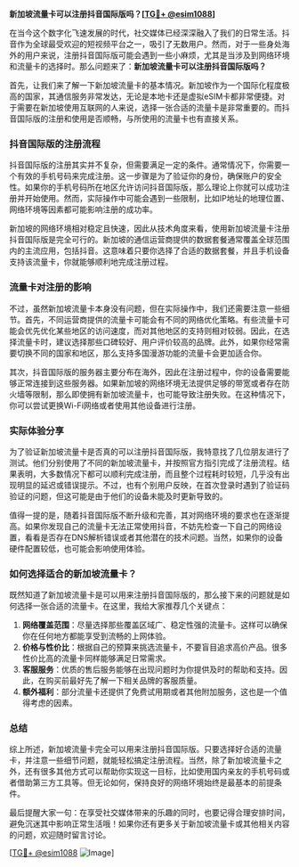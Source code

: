 **新加坡流量卡可以注册抖音国际版吗？[[TG💪+ @esim1088](https://t.me/s/esim1088)]**

在当今这个数字化飞速发展的时代，社交媒体已经深深融入了我们的日常生活。抖音作为全球最受欢迎的短视频平台之一，吸引了无数用户。然而，对于一些身处海外的用户来说，注册抖音国际版可能会遇到一些小麻烦，尤其是当涉及到网络环境和流量卡的选择时。那么问题来了：**新加坡流量卡可以注册抖音国际版吗？**

首先，让我们来了解一下新加坡流量卡的基本情况。新加坡作为一个国际化程度极高的国家，其通信服务非常发达，无论是本地卡还是虚拟eSIM卡都非常便捷。对于需要在新加坡使用互联网的人来说，选择一张合适的流量卡是非常重要的。而抖音国际版的注册和使用是否顺畅，与所使用的流量卡也有直接关系。

### 抖音国际版的注册流程

抖音国际版的注册其实并不复杂，但需要满足一定的条件。通常情况下，你需要一个有效的手机号码来完成注册。这一步骤是为了验证你的身份，确保账户的安全性。如果你的手机号码所在地区允许访问抖音国际版，那么理论上你就可以成功注册并开始使用。然而，实际操作中可能会遇到一些限制，比如IP地址的地理位置、网络环境等因素都可能影响注册的成功率。

新加坡的网络环境相对稳定且快速，因此从技术角度来看，使用新加坡流量卡注册抖音国际版是完全可行的。新加坡的通信运营商提供的数据套餐通常覆盖全球范围内的主流应用，包括抖音。这意味着只要你选择了合适的数据套餐，并且手机设备支持该流量卡，你就能够顺利地完成注册过程。

### 流量卡对注册的影响

不过，虽然新加坡流量卡本身没有问题，但在实际操作中，我们还需要注意一些细节。首先，不同运营商提供的流量卡可能会有不同的网络优化策略。有些流量卡可能会优先优化某些地区的访问速度，而对其他地区的支持则相对较弱。因此，在选择流量卡时，建议选择那些口碑较好、用户评价较高的品牌。此外，如果你经常需要切换不同的国家和地区，那么支持多国漫游功能的流量卡会更加适合你。

其次，抖音国际版的服务器主要分布在海外，因此在注册过程中，你的设备需要能够正常连接到这些服务器。如果新加坡的网络环境无法提供足够的带宽或者存在防火墙等限制，那么即使拥有新加坡流量卡，也可能导致注册失败。在这种情况下，你可以尝试更换Wi-Fi网络或者使用其他设备进行注册。

### 实际体验分享

为了验证新加坡流量卡是否真的可以注册抖音国际版，我特意找了几位朋友进行了测试。他们分别使用了不同的新加坡流量卡，并按照官方指引完成了注册流程。结果表明，大多数情况下都可以顺利完成注册，而且整个过程耗时较短，几乎没有出现明显的延迟或错误提示。不过，也有个别用户反映，在首次登录时遇到了验证码验证的问题，但这可能是由于他们的设备未能及时更新导致的。

值得一提的是，随着抖音国际版不断升级和完善，其对网络环境的要求也在逐渐提高。如果你发现自己的流量卡无法正常使用抖音，不妨先检查一下自己的网络设置，看看是否存在DNS解析错误或者其他潜在的技术问题。当然，如果你的设备硬件配置较低，也可能会影响使用体验。

### 如何选择适合的新加坡流量卡？

既然知道了新加坡流量卡是可以用来注册抖音国际版的，那么接下来的问题就是如何选择一张合适的流量卡。在这里，我给大家推荐几个关键点：

1. **网络覆盖范围**：尽量选择那些覆盖区域广、稳定性强的流量卡。这样可以确保你在任何地方都能享受到流畅的上网体验。
2. **价格与性价比**：根据自己的预算来挑选流量卡，不要盲目追求高价产品。很多性价比高的流量卡同样能够满足日常需求。
3. **客服服务**：优质的售后服务能够在出现问题时为你提供及时的帮助和支持。因此，在购买前最好先了解一下相关品牌的客服质量。
4. **额外福利**：部分流量卡还提供了免费试用期或者其他附加服务，这也是一个值得考虑的因素。

### 总结

综上所述，新加坡流量卡完全可以用来注册抖音国际版。只要选择好合适的流量卡，并注意一些细节问题，就能轻松搞定注册流程。当然，除了新加坡流量卡之外，还有很多其他方式可以帮助你实现这一目标，比如使用国内亲友的手机号码或者借助第三方工具等。但无论如何，保持良好的网络环境始终是最基本的前提条件。

最后提醒大家一句：在享受社交媒体带来的乐趣的同时，也要记得合理安排时间，避免沉迷其中影响正常生活哦！如果你还有更多关于新加坡流量卡或其他相关内容的问题，欢迎随时留言讨论。

[[TG💪+ @esim1088](https://t.me/s/esim1088) ![Image](https://i.postimg.cc/4NQfJmqS/Snipaste-2025-05-13-00-14-12.png)]